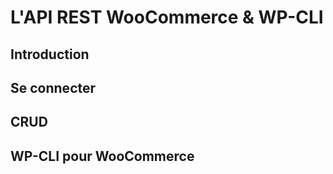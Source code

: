 # L'API REST WooCommerce & WP-CLI

## Introduction

## Se connecter

## CRUD

## WP-CLI pour WooCommerce
